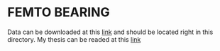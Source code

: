 # FEMTO BEARING
Data can be downloaded at this [link](https://seafile.cloud.uni-hannover.de/d/18bc6da305bd46fca62e/) and should be located right in this directory.
My thesis can be readed at this [link](https://tex.cloud.uni-hannover.de/read/hxrhqcntwfqv)